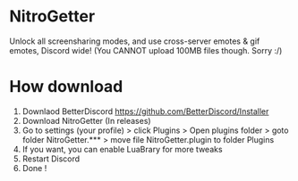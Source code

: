# NitroGetter
Unlock all screensharing modes, and use cross-server emotes &amp; gif emotes, Discord wide! (You CANNOT upload 100MB files though. Sorry :/)

# How download 
1. Downlaod BetterDiscord 
https://github.com/BetterDiscord/Installer
3. Download NitroGetter (In releases)
2. Go to settings (your profile) > click Plugins > Open plugins folder > goto folder NitroGetter.*** > move file NitroGetter.plugin to folder Plugins
3. If you want, you can enable LuaBrary for more tweaks
4. Restart Discord
5. Done !
